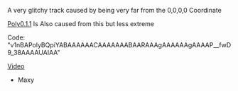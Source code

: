 A very glitchy track caused by being very far from the 0,0,0,0 Coordinate 

[Poly0.1.1](/poly0.1.1.html) Is Also caused from this but less extreme


Code:
"v1nBAPolyBQpiYABAAAAAACAAAAAAABAARAAAgAAAAAAgAAAAP__fwD9_38AAAAUAIAA"

[Video](https://youtu.be/8tbkzKbnJYA?si=rlFcjmFurOHPyzZp)

- Maxy
